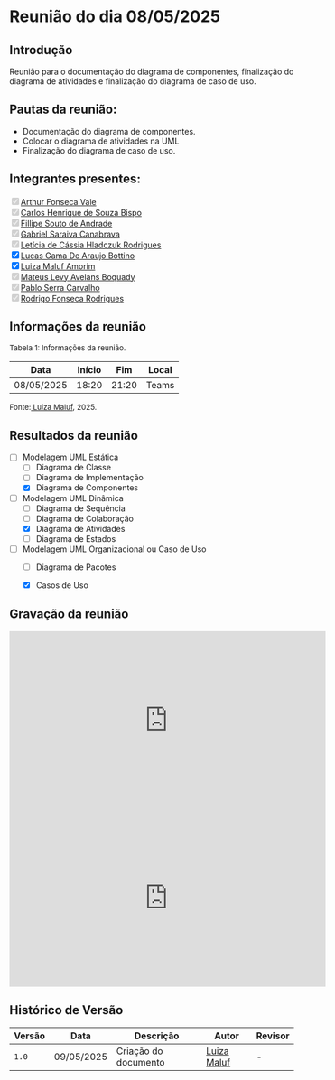 
# Reunião do dia 08/05/2025

## Introdução

Reunião para o documentação do diagrama de componentes, finalização do diagrama de atividades e finalização do diagrama de caso de uso.

## Pautas da reunião:

- Documentação do diagrama de componentes.
- Colocar o diagrama de atividades na UML
- Finalização do diagrama de caso de uso.

## Integrantes presentes:

<label><input type="checkbox" checked disabled>[Arthur Fonseca Vale](https://github.com/arthurfonsecaa)</label><br>
<label><input type="checkbox" checked disabled>[Carlos Henrique de Souza Bispo](https://github.com/carlinn1)</label><br>
<label><input type="checkbox" checked disabled>[Fillipe Souto de Andrade](https://github.com/fillipeb50)</label><br>
<label><input type="checkbox" checked disabled>[Gabriel Saraiva Canabrava](https://github.com/gabrielsarcan)</label><br>
<label><input type="checkbox" checked disabled>[Letícia de Cássia Hladczuk Rodrigues](https://github.com/HladczukLe)</label><br>
<label><input type="checkbox" checked abled>[Lucas Gama De Araujo Bottino](https://github.com/bottinolucas)</label><br>
<label><input type="checkbox" checked abled>[Luiza Maluf Amorim](https://github.com/LuizaMaluf)</label><br>
<label><input type="checkbox" checked disabled>[Mateus Levy Avelans Boquady](https://github.com/mateus9levy)</label><br>
<label><input type="checkbox" checked disabled>[Pablo Serra Carvalho](https://github.com/Pabloserrapxx)</label><br>
<label><input type="checkbox" checked disabled>[Rodrigo Fonseca Rodrigues](https://github.com/rodfon3301)</label><br>


## Informações da reunião

<font size="2" >

<p > Tabela 1: Informações da reunião. </p>

</font>

| Data | Início | Fim | Local |
|:-:|:-:|:-:|:-:|
| 08/05/2025  | 18:20 | 21:20  | Teams |

<font size="2" >

<p>Fonte:<a href= "https://github.com/LuizaMaluf"> Luiza Maluf</a>, 2025.</p>

</font>

## Resultados da reunião 

- [ ]  Modelagem UML Estática
    - [ ]  Diagrama de Classe
    - [ ]  Diagrama de Implementação
    - [X]  Diagrama de Componentes
- [ ]  Modelagem UML Dinâmica
    - [ ]  Diagrama de Sequência
    - [ ]  Diagrama de Colaboração
    - [X]  Diagrama de Atividades
    - [ ]  Diagrama de Estados
- [ ]  Modelagem UML Organizacional ou Caso de Uso
    - [ ]  Diagrama de Pacotes
    - [X]  Casos de Uso




## Gravação da reunião

<iframe width="560" height="315" src="https://www.youtube.com/embed/Es0skSnM9ms?si=erP2rYeKjozPPnpr" title="YouTube video player" frameborder="0" allow="accelerometer; autoplay; clipboard-write; encrypted-media; gyroscope; picture-in-picture; web-share" referrerpolicy="strict-origin-when-cross-origin" allowfullscreen></iframe>

<iframe width="560" height="315" src="https://www.youtube.com/embed/x_z8CmVRtKA?si=Bkbn7tYqrzhz3BrW" title="YouTube video player" frameborder="0" allow="accelerometer; autoplay; clipboard-write; encrypted-media; gyroscope; picture-in-picture; web-share" referrerpolicy="strict-origin-when-cross-origin" allowfullscreen></iframe>

## Histórico de Versão

| Versão | Data | Descrição | Autor | Revisor|
|--------|------|-----------|-------|--------|
|`1.0`| 09/05/2025 | Criação do documento| [Luiza Maluf]()| - |

